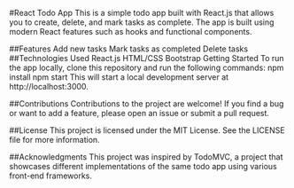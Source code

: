 #React Todo App
This is a simple todo app built with React.js that allows you to create, delete, and mark tasks as complete. The app is built using modern React features such as hooks and functional components.

##Features
Add new tasks
Mark tasks as completed
Delete tasks
##Technologies Used
React.js
HTML/CSS
Bootstrap
Getting Started
To run the app locally, clone this repository and run the following commands:
npm install
npm start
This will start a local development server at http://localhost:3000.

##Contributions
Contributions to the project are welcome! If you find a bug or want to add a feature, please open an issue or submit a pull request.

##License
This project is licensed under the MIT License. See the LICENSE file for more information.

##Acknowledgments
This project was inspired by TodoMVC, a project that showcases different implementations of the same todo app using various front-end frameworks.
